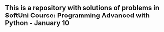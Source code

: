 ## This is a repository with solutions of problems in SoftUni Course: Programming Advanced with Python - January 10
